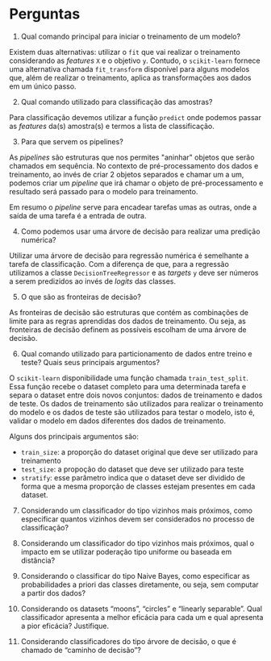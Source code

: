 # Perguntas

1. Qual comando principal para iniciar o treinamento de um modelo?

Existem duas alternativas: utilizar o `fit` que vai realizar o treinamento considerando as *features* `X` e o objetivo `y`.
Contudo, o `scikit-learn` fornece uma alternativa chamada `fit_transform` disponível para alguns modelos que, além de realizar o treinamento, aplica
as transformações aos dados em um único passo.

2. Qual comando utilizado para classificação das amostras?

Para classificação devemos utilizar a função `predict` onde podemos passar as *features* da(s) amostra(s) e termos a lista de classificação.

3. Para que servem os pipelines?

As *pipelines* são estruturas que nos permites "aninhar" objetos que serão chamados em sequência. No contexto de pré-processamento dos dados e treinamento, ao invés de criar 2 objetos separados e chamar um a um, podemos criar um *pipeline* que irá chamar o objeto de pré-processamento e resultado será passado para o modelo para treinamento.

Em resumo o *pipeline* serve para encadear tarefas umas as outras, onde a saída de uma tarefa é a entrada de outra.

4. Como podemos usar uma árvore de decisão para realizar uma predição numérica?

Utilizar uma árvore de decisão para regressão numérica é semelhante a tarefa de classificação. Com a diferença de que, para a regressão utilizamos a classe `DecisionTreeRegressor` e as *targets* `y` deve ser números a serem predizidos ao invés de *logits* das classes.

5. O que são as fronteiras de decisão?

As fronteiras de decisão são estruturas que contém as combinações de limite para as regras aprendidas dos dados de treinamento. Ou seja, as fronteiras de decisão definem as possíveis escolham de uma árvore de decisão.

6. Qual comando utilizado para particionamento de dados entre treino e teste? Quais seus principais argumentos?

O `scikit-learn` disponibilidade uma função chamada `train_test_split`. Essa função recebe o dataset completo para uma determinada tarefa e separa o dataset entre dois novos conjuntos: dados de treinamento e dados de teste.
Os dados de treinamento são utilizados para realizar o treinamento do modelo e os dados de teste são utilizados para testar o modelo, isto é, validar o modelo em dados diferentes dos dados de treinamento.

Alguns dos principais argumentos são:

- `train_size`: a proporção do dataset original que deve ser utilizado para treinamento
- `test_size`: a propoção do dataset que deve ser utilizado para teste
- `stratify`: esse parâmetro indica que o dataset deve ser dividido de forma que a mesma proporção de classes estejam presentes em cada dataset.

7. Considerando um classificador do tipo vizinhos mais próximos, como especificar quantos vizinhos devem ser considerados no processo de classificação?

8. Considerando um classificador do tipo vizinhos mais próximos, qual o impacto em se utilizar poderação tipo uniforme ou baseada em distância?

9. Considerando o classificar do tipo Naive Bayes, como especificar as probabilidades a priori das classes diretamente, ou seja, sem computar a partir dos dados?

10. Considerando os datasets “moons”, “circles” e “linearly separable”. Qual classificador apresenta a melhor eficácia para cada um e qual apresenta a pior eficácia? Justifique.

11. Considerando classificadores do tipo árvore de decisão, o que é chamado de “caminho de decisão”?
